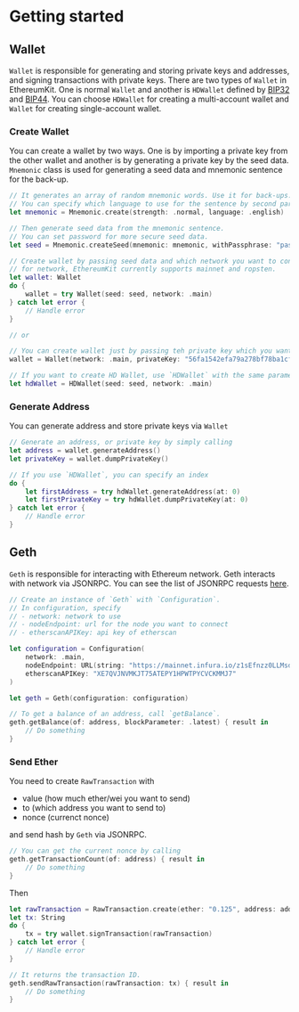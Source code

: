# Getting started

## Wallet
`Wallet` is responsible for generating and storing private keys and addresses, and signing transactions with private keys. There are two types of `Wallet` in EthereumKit. One is normal `Wallet` and another is `HDWallet` defined by [BIP32](https://github.com/bitcoin/bips/blob/master/bip-0032.mediawiki) and [BIP44](https://github.com/bitcoin/bips/blob/master/bip-0044.mediawiki).  You can choose `HDWallet` for creating a multi-account wallet and `Wallet` for creating single-account wallet.

### Create Wallet
You can create a wallet by two ways. One is by importing a private key from the other wallet and another is by generating a private key by the seed data. `Mnemonic` class is used for generating a seed data and mnemonic sentence for the back-up.

```swift
// It generates an array of random mnemonic words. Use it for back-ups.
// You can specify which language to use for the sentence by second parameter.
let mnemonic = Mnemonic.create(strength: .normal, language: .english)

// Then generate seed data from the mnemonic sentence.
// You can set password for more secure seed data.
let seed = Mnemonic.createSeed(mnemonic: mnemonic, withPassphrase: "password")

// Create wallet by passing seed data and which network you want to connect.
// for network, EthereumKit currently supports mainnet and ropsten.
let wallet: Wallet
do {
    wallet = try Wallet(seed: seed, network: .main)
} catch let error {
    // Handle error
}

// or

// You can create wallet just by passing teh private key which you want to import.
wallet = Wallet(network: .main, privateKey: "56fa1542efa79a278bf78ba1cf11ef20d961d511d344dc1d4d527bc06eeca667")

// If you want to create HD Wallet, use `HDWallet` with the same parameters.
let hdWallet = HDWallet(seed: seed, network: .main)
```

### Generate Address
You can generate address and store private keys via `Wallet`

```swift
// Generate an address, or private key by simply calling
let address = wallet.generateAddress()
let privateKey = wallet.dumpPrivateKey()

// If you use `HDWallet`, you can specify an index
do {
    let firstAddress = try hdWallet.generateAddress(at: 0)
    let firstPrivateKey = try hdWallet.dumpPrivateKey(at: 0)
} catch let error {
    // Handle error
}
```

## Geth
`Geth` is responsible for interacting with Ethereum network. Geth interacts with network via JSONRPC. You can see the list of JSONRPC requests [here](Documentation/JSONRPC.md).

```swift
// Create an instance of `Geth` with `Configuration`.
// In configuration, specify
// - network: network to use
// - nodeEndpoint: url for the node you want to connect
// - etherscanAPIKey: api key of etherscan

let configuration = Configuration(
    network: .main,
    nodeEndpoint: URL(string: "https://mainnet.infura.io/z1sEfnzz0LLMsdYMX4PV")!,
    etherscanAPIKey: "XE7QVJNVMKJT75ATEPY1HPWTPYCVCKMMJ7"
)

let geth = Geth(configuration: configuration)

// To get a balance of an address, call `getBalance`.
geth.getBalance(of: address, blockParameter: .latest) { result in
    // Do something
} 

```

### Send Ether
You need to create `RawTransaction` with 
- value (how much ether/wei you want to send)
- to (which address you want to send to)
- nonce (currenct nonce)

and send hash by `Geth` via JSONRPC.

```swift
// You can get the current nonce by calling 
geth.getTransactionCount(of: address) { result in
    // Do something
}
```

Then

```swift
let rawTransaction = RawTransaction.create(ether: "0.125", address: address, nonce: nonce)
let tx: String
do {
    tx = try wallet.signTransaction(rawTransaction)
} catch let error {
    // Handle error
}

// It returns the transaction ID.
geth.sendRawTransaction(rawTransaction: tx) { result in
    // Do something
}
```